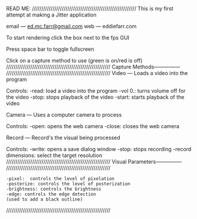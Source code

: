 READ ME:
////////////////////////////////////////////////////////
This is my first attempt at making a Jitter application

email — ed.mc.farr@gmail.com
web — eddiefarr.com

To start rendering click the box next to the fps GUI

Press space bar to toggle fullscreen

Click on a capture method to use (green is on/red is off)
////////////////////////////////////////////////////////
Capture Methods————— 
////////////////////////////////////////////////////////
Video — Loads a video into the program

Controls:
	-read: load a video into the program
	-vol 0.: turns volume off for the video
	-stop: stops playback of the video
	-start: starts playback of the video

Camera — Uses a computer camera to process

Controls:
	-open: opens the web camera
	-close: closes the web camera

Record — Record's the visual being processed 

Controls:
	-write: opens a save dialog window
	-stop: stops recording
	-record dimensions: select the target resolution
////////////////////////////////////////////////////////
Visual Parameters—————
////////////////////////////////////////////////////////

	-pixel:  controls the level of pixelation
	-posterize: controls the level of posterization 
	-brightness: controls the brightness
	-edge: controls the edge detection 
	(used to add a black outline)
////////////////////////////////////////////////////////

